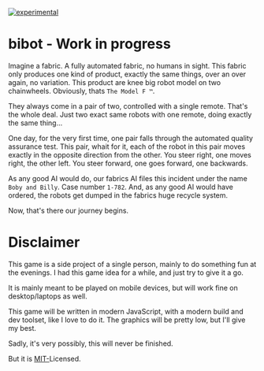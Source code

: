 [![experimental](http://badges.github.io/stability-badges/dist/experimental.svg)](http://github.com/badges/stability-badges)
# bibot - Work in progress

Imagine a fabric. A fully automated fabric, no humans in sight. This fabric only produces one kind of product, exactly the same things, over an over again, no variation.
This product are knee big robot model on two chainwheels. Obviously, thats `The Model F ™`.

They always come in a pair of two, controlled with a single remote. That's the whole deal. Just two exact same robots with one remote, doing exactly the same thing...

One day, for the very first time, one pair falls through the automated quality assurance test. This pair, whait for it, each of the robot in this pair moves exactly in the opposite direction from the other. You steer right, one moves right, the other left. You steer forward, one goes forward, one backwards.

As any good AI would do, our fabrics AI files this incident under the name `Boby and Billy`. Case number `1-782`. And, as any good AI would have ordered, the robots get dumped in the fabrics huge recycle system.

Now, that's there our journey begins.

# Disclaimer
This game is a side project of a single person, mainly to do something fun at the evenings.
I had this game idea for a while, and just try to give it a go.

It is mainly meant to be played on mobile devices, but will work fine on desktop/laptops as well.

This game will be written in modern JavaScript, with a modern build and dev toolset, like I love to do it. The graphics will be pretty low, but I'll give my best.

Sadly, it's very possibly, this will never be finished.

But it is [MIT-](LICENSE)Licensed.
